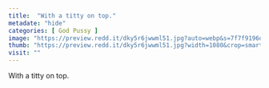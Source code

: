 ```yaml
---
title:  "With a titty on top."
metadate: "hide"
categories: [ God Pussy ]
image: "https://preview.redd.it/dky5r6jwwml51.jpg?auto=webp&s=7f7f9196d57d4ec788c0a2d85493eac16b0d40cb"
thumb: "https://preview.redd.it/dky5r6jwwml51.jpg?width=1080&crop=smart&auto=webp&s=d3cd9a7436a7a046d59ca8422ffa271439e874b9"
visit: ""
---
```

With a titty on top.
